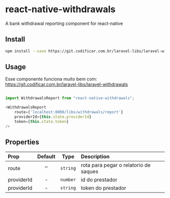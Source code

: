 # react-native-withdrawals
A bank withdrawal reporting component for react-native

## Install

```bash
npm install --save https://git.codificar.com.br/laravel-libs/laravel-withdrawals.git
```

## Usage
Esse componente funciona muito bem com: https://git.codificar.com.br/laravel-libs/laravel-withdrawals

```javascript

import WithdrawalsReport from "react-native-withdrawals";

<WithdrawalsReport
	route={'localhost:8000/libs/withdrawals/report'}
	providerId={this.state.providerId}
	token={this.state.token}
/>


```

## Properties

| Prop  | Default  | Type | Description |
| :------------ |:---------------:| :---------------:| :-----|
| route | '' | `string` | rota para pegar o relatorio de saques|
| providerId | - | `number` | id do prestador |
| providerId | - | `string` | token do prestador |